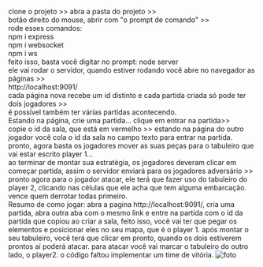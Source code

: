 clone o projeto >> abra a pasta do projeto >> \
botão direito do mouse, abrir com "o prompt de comando" >> \
rode esses comandos:\
npm i express\
npm i websocket\
npm i ws\
feito isso, basta você digitar no prompt: node server\
ele vai rodar o servidor, quando estiver rodando você abre no navegador as páginas >>\
http://localhost:9091/\
cada página nova recebe um id distinto e cada partida criada só pode ter dois jogadores >>\
é possível também ter várias partidas acontecendo.\
Estando na página, crie uma partida... clique em entrar na partida>>\
copie o id da sala, que está em vermelho >> estando na página do outro jogador você cola o id da sala no campo texto para entrar na partida.\
pronto, agora basta os jogadores mover as suas peças para o tabuleiro que vai estar escrito player 1...\
ao terminar de montar sua estratégia, os jogadores deveram clicar em começar partida, assim o servidor enviará para os jogadores adversário >>\
pronto agora para o jogador atacar, ele terá que fazer uso do tabuleiro do player 2, clicando nas células que ele acha que tem alguma embarcação.\
vence quem derrotar todas primeiro.\
Resumo de como jogar:
abra a pagina http://localhost:9091/, cria uma partida, abra outra aba com o mesmo link e entre na partida com o id da partida que copiou ao criar a sala, feito isso, você vai ter que pegar os elementos e posicionar eles no seu mapa, que é o player 1.
após montar o seu tabuleiro, você terá que clicar em pronto, quando os dois estiverem prontos aí poderá atacar.
para atacar você vai marcar o tabuleiro do outro lado, o player2.
o código faltou implementar um time de vitória.
![foto](https://media.discordapp.net/attachments/1211412867472171092/1225186055460880394/image.png?ex=6620366e&is=660dc16e&hm=03a31a5231b04647fcd2a20d208ecf93f644e515448e2afeee1a4dd78595ea9f&=&format=webp&quality=lossless)
